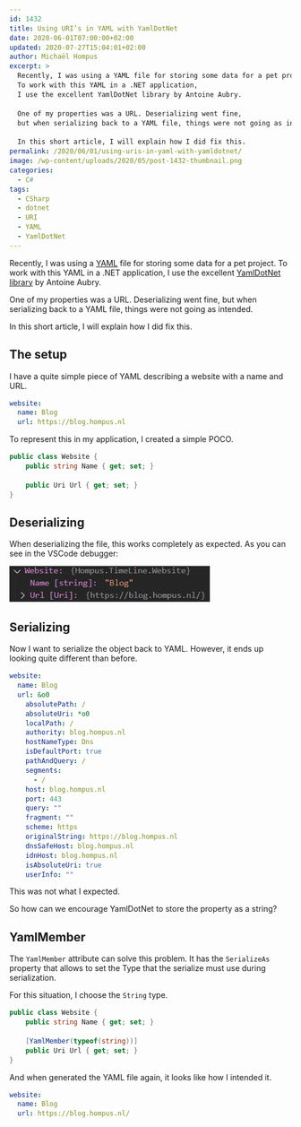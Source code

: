 ```yaml
---
id: 1432
title: Using URI’s in YAML with YamlDotNet
date: 2020-06-01T07:00:00+02:00
updated: 2020-07-27T15:04:01+02:00
author: Michaël Hompus
excerpt: >
  Recently, I was using a YAML file for storing some data for a pet project.
  To work with this YAML in a .NET application,
  I use the excellent YamlDotNet library by Antoine Aubry.

  One of my properties was a URL. Deserializing went fine,
  but when serializing back to a YAML file, things were not going as intended.

  In this short article, I will explain how I did fix this.
permalink: /2020/06/01/using-uris-in-yaml-with-yamldotnet/
image: /wp-content/uploads/2020/05/post-1432-thumbnail.png
categories:
  - C#
tags:
  - CSharp
  - dotnet
  - URI
  - YAML
  - YamlDotNet
---
```


Recently, I was using a [YAML](https://yaml.org/) file for storing some data for a pet project.
To work with this YAML in a .NET application,
I use the excellent [YamlDotNet library](https://github.com/aaubry/YamlDotNet/) by Antoine Aubry.

One of my properties was a URL. Deserializing went fine, but when serializing back to a YAML file, things were not going as intended.

In this short article, I will explain how I did fix this.

## The setup

I have a quite simple piece of YAML describing a website with a name and URL.

```yaml
website:
  name: Blog
  url: https://blog.hompus.nl
```

To represent this in my application, I created a simple POCO.

```csharp
public class Website {
    public string Name { get; set; }

    public Uri Url { get; set; }
}
```

## Deserializing

When deserializing the file, this works completely as expected.
As you can see in the VSCode debugger:

![Deserialized data, as shown in the VSCode debugger](/wp-content/uploads/2020/05/yaml-data-showing-in-debugger.png)

## Serializing

Now I want to serialize the object back to YAML.
However, it ends up looking quite different than before.

```yaml
website:
  name: Blog
  url: &o0
    absolutePath: /
    absoluteUri: *o0
    localPath: /
    authority: blog.hompus.nl
    hostNameType: Dns
    isDefaultPort: true
    pathAndQuery: /
    segments:
      - /
    host: blog.hompus.nl
    port: 443
    query: ""
    fragment: ""
    scheme: https
    originalString: https://blog.hompus.nl
    dnsSafeHost: blog.hompus.nl
    idnHost: blog.hompus.nl
    isAbsoluteUri: true
    userInfo: ""
```

This was not what I expected.

So how can we encourage YamlDotNet to store the property as a string?

## YamlMember

The `YamlMember` attribute can solve this problem.
It has the `SerializeAs` property that allows to set the Type that the serialize must use during serialization.

For this situation, I choose the `String` type.

```csharp
public class Website {
    public string Name { get; set; }

    [YamlMember(typeof(string))]
    public Uri Url { get; set; }
}
```

And when generated the YAML file again, it looks like how I intended it.

```yaml
website:
  name: Blog
  url: https://blog.hompus.nl/
```
